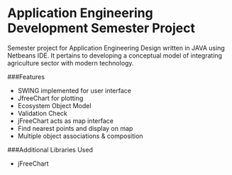 # Application Engineering Development Semester Project

Semester project for Application Engineering Design written in JAVA using Netbeans IDE. It pertains to developing a conceptual model of integrating agriculture sector with modern technology.

###Features

- SWING implemented for user interface
- JfreeChart for plotting
- Ecosystem Object Model
- Validation Check
- jFreeChart acts as map interface
- Find nearest points and display on map
- Multiple object associations & composition

###Additional Libraries Used

- jFreeChart

